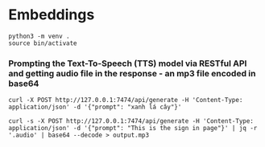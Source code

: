 # Embeddings

```shell
python3 -m venv .  
source bin/activate
```


### Prompting the Text-To-Speech (TTS) model via RESTful API and getting audio file in the response - an mp3 file encoded in base64
```shell
curl -X POST http://127.0.0.1:7474/api/generate -H 'Content-Type: application/json' -d '{"prompt": "xanh lá cây"}'
```


```shell
curl -s -X POST http://127.0.0.1:7474/api/generate -H 'Content-Type: application/json' -d '{"prompt": "This is the sign in page"}' | jq -r '.audio' | base64 --decode > output.mp3
```
